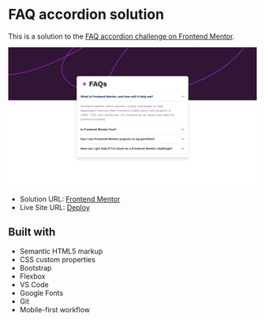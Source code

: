 <h1>FAQ accordion solution</h1>


This is a solution to the [FAQ accordion challenge on Frontend Mentor](https://www.frontendmentor.io/challenges/faq-accordion-wyfFdeBwBz).



<img src="images/site-image.png"></img>



- Solution URL: [Frontend Mentor](https://www.frontendmentor.io/solutions/faq-accordion-solution-KRqep8EJXE)
- Live Site URL: [Deploy](https://kalebemax.github.io/faq-accordion-main/)



<h2>Built with</h2>

- Semantic HTML5 markup
- CSS custom properties
- Bootstrap
- Flexbox
- VS Code
- Google Fonts
- Git
- Mobile-first workflow